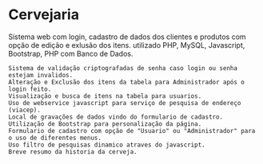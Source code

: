 # Cervejaria

Sistema web com login, cadastro de dados dos clientes e produtos com opção de edição e exlusão dos itens. utilizado PHP, MySQL, Javascript, Bootstrap, PHP com Banco de Dados.

	Sistema de validação criptografadas de senha caso login ou senha estejam invalidos.
	Alteração e Exclusão dos itens da tabela para Administrador após o login feito.
	Visualização e busca de itens na tabela para usuarios.
	Uso de webservice javascript para serviço de pesquisa de endereço (viacep).
	Local de gravações de dados vindo do formulario de cadastro.
	Utilização de Bootstrap para personalização da página.
	Formulario de cadastro com opção de "Usuario" ou "Administrador" para o uso de diferentes menus.
	Uso filtro de pesquisas dinamico atraves do javascript.
	Breve resumo da historia da cerveja.
	
	
	
